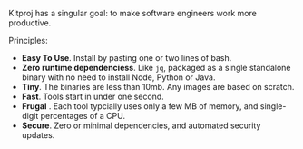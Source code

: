 Kitproj has a singular goal: to make software engineers work more productive.

Principles:

- **Easy To Use**. Install by pasting one or two lines of bash.
- **Zero runtime dependenciess**. Like `jq`, packaged as a single standalone binary with no need to install Node, Python or Java.
- **Tiny**. The binaries are less than 10mb. Any images are based on scratch.
- **Fast**. Tools start in under one second.
- **Frugal** . Each tool typcially uses only a few MB of memory, and single-digit percentages of a CPU.
- **Secure**. Zero or minimal dependencies, and automated security updates.

